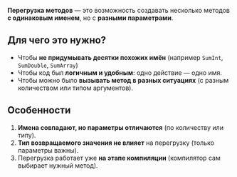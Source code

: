 **Перегрузка методов** — это возможность создавать несколько методов **с одинаковым именем**, но с **разными параметрами**.

## Для чего это нужно?

- Чтобы **не придумывать десятки похожих имён** (например `SumInt`, `SumDouble`, `SumArray`)
- Чтобы код был **логичным и удобным**: одно действие — одно имя.
- Чтобы можно было **вызывать метод в разных ситуациях** (с разным количеством или типом аргументов).

## Особенности

1. **Имена совпадают, но параметры отличаются** (по количеству или типу).
2. **Тип возвращаемого значения не влияет** на перегрузку (только параметры важны).
3. Перегрузка работает уже **на этапе компиляции** (компилятор сам выбирает нужный метод).